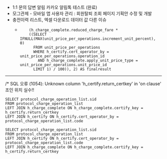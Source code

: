 - 1:1 문의 답변 알림 카카오 알림톡 테스트 (완료)
- 모그관제 - 모바일 앱 사용자 관리 : 회원탈퇴 조회 페이지 기획안 수정 및 개발
- 충전이력 리스트, 엑셀 다운로드 데이터 값 다른 이슈
	- ```ROUND(h_charge_complete.reduced_charge_fare + 
          (h_charge_complete.reduced_charge_fare * 
          ((SELECT IFNULL(MAX(unit_price_per_operations.increment_unit_percent), 0)  
            FROM unit_price_per_operations 
            WHERE h_certify.cert_operator_by = unit_price_per_operations.operation_id  
              AND h_charge_complete.apply_unit_price_type = unit_price_per_operations.unit_price_id 
            LIMIT 1) / 100)), 2) AS finalresult

----
/* SQL 오류 (1054): Unknown column 'h_certify.return_certkey' in 'on clause'
조인 위치 실수!!
```
SELECT protocol_charge_operation_list.sid
FROM protocol_charge_operation_list
LEFT JOIN h_charge_complete ON h_charge_complete.certify_key = h_certify.return_certkey
LEFT JOIN h_certify ON h_certify.cert_operator_by = protocol_charge_operation_list.code
```

```
SELECT protocol_charge_operation_list.sid
FROM protocol_charge_operation_list
LEFT JOIN h_certify ON h_certify.cert_operator_by = protocol_charge_operation_list.code
LEFT JOIN h_charge_complete ON h_charge_complete.certify_key = h_certify.return_certkey
```